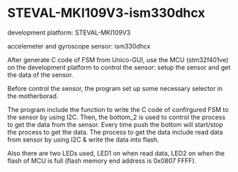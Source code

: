 # STEVAL-MKI109V3-ism330dhcx
development platform: STEVAL-MKI109V3

accelemeter and gyroscope sensor: ism330dhcx

After generate C code of FSM from Unico-GUI, use the MCU (stm32f401ve) on the development platform to control the sensor: setup the sensor and get the data of the sensor.

Before control the sensor, the program set up some necessary selector in the motherborad.

The program include the function to write the C code of confirgured FSM to the sensor by using I2C. Then, the bottom_2 is used to control the process to get the data from the sensor. Every time push the bottom will start/stop the process to get the data. The process to get the data include read data from sensor by using I2C & write the data into flash.

Also there are two LEDs used, LED1 on when read data, LED2 on when the flash of MCU is full (flash memory end address is 0x0807 FFFF). 
